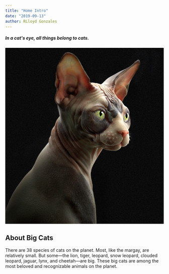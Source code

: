 ```yaml
---
title: "Home Intro"
date: "2019-09-13"
author: RLloyd Gonzales
---
```


##### In a cat's eye, all things belong to cats.

![Cats](./../media/header_image.jpg)
## About Big Cats

There are 38 species of cats on the planet. Most, like the margay, are relatively small. But some—the lion, tiger, leopard, snow leopard, clouded leopard, jaguar, lynx, and cheetah—are big. These big cats are among the most beloved and recognizable animals on the planet.